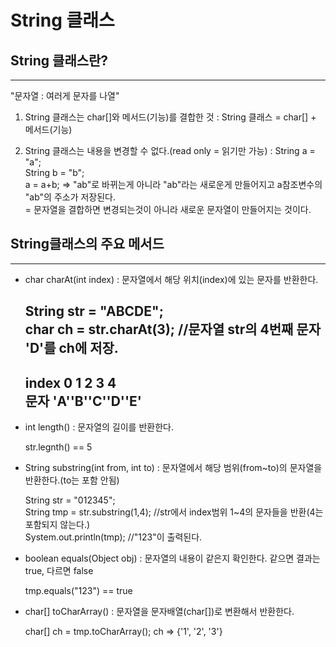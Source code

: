 String 클래스
=========================


String 클래스란?
---------
*****
"문자열 : 여러게 문자를 나열"

1. String 클래스는 char[]와 메서드(기능)를 결합한 것
: String 클래스 = char[] + 메서드(기능)   

2. String 클래스는 내용을 변경할 수 없다.(read only = 읽기만 가능)
: String a = "a";  
String b = "b";  
a = a+b; => "ab"로 바뀌는게 아니라 "ab"라는 새로운게 만들어지고 a참조변수의 "ab"의 주소가 저장된다.  
= 문자열을 결합하면 변경되는것이 아니라 새로운 문자열이 만들어지는 것이다.  


String클래스의 주요 메서드
-----------------
*****

* char charAt(int index) : 문자열에서 해당 위치(index)에 있는 문자를 반환한다.  


    String str = "ABCDE";  
    char ch = str.charAt(3);  //문자열 str의 4번째 문자 'D'를 ch에 저장.  
    -------------------  
    index 0 1 2 3 4  
    문자 'A''B''C''D''E'  
    -------------------  


* int length() : 문자열의 길이를 반환한다.  


    str.legnth() == 5

* String substring(int from, int to) : 문자열에서 해당 범위(from~to)의 문자열을 반환한다.(to는 포함 안됨)  


    String str = "012345";  
    String tmp = str.substring(1,4);  //str에서 index범위 1~4의 문자들을 반환(4는 포함되지 않는다.)  
    System.out.println(tmp); //"123"이 출력된다.  

* boolean equals(Object obj) : 문자열의 내용이 같은지 확인한다. 같으면 결과는 true, 다르면 false


    tmp.equals("123") == true  

* char[] toCharArray() : 문자열을 문자배열(char[])로 변환해서 반환한다.


    char[] ch = tmp.toCharArray();
    ch => {'1', '2', '3'}


